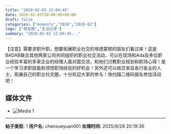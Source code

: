 ```yaml
---
title: "2020-02-03 12:04:45"
date: 2020-02-03T10:00:00+08:00
draft: false
categories: ["moments","2020","2020-02"]
tags: ["朋友圈","生活记录"]
summary: "2020-02-03 12:04:45..."
---
```


【注意】需要求职升职，想要拓展职业社交的埃德蒙顿的朋友们看过来！这是BADAB联合其他两家公司共同组织的职业社交活动，可以在现场和Ada及多位职业经验丰富的多家企业的经理人面对面交流，和他们讨教职业规划和职场心得！是一个学习求职技能和领悟职场经验的好机会！另外还可以结交来自各行各业的人士，拓展自己的职业社交圈，十分欢迎大家的参与！快扫描二维码报名参加活动吧！

## 媒体文件

- ![Media 1](/Moments/photos/2020-02-03/202002031204450.jpg)

---

**帖子类型:** 1
**用户名:** chenxueyuan001
**处理时间:** 2025/8/28 20:19:36